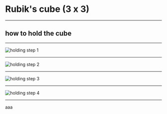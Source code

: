 
# Rubik's cube (3 x 3)

---

## how to hold the cube

----

![holding step 1](https://github.com/Argentum11/cube_tutorial/assets/92793837/58ba4fbe-a3e4-4394-8eea-a0ac8823e3f2)

----

![holding step 2](https://github.com/Argentum11/cube_tutorial/assets/92793837/fdc5b990-a0f4-40c2-b319-157ac985f8b7)

----

![holding step 3](https://github.com/Argentum11/cube_tutorial/assets/92793837/155fa60d-732c-4faf-91d8-877d53356f47)

----

![holding step 4](https://github.com/Argentum11/cube_tutorial/assets/92793837/e2c7f431-9fd4-49cb-8ebd-c0d53741c13e)

---

aaa
